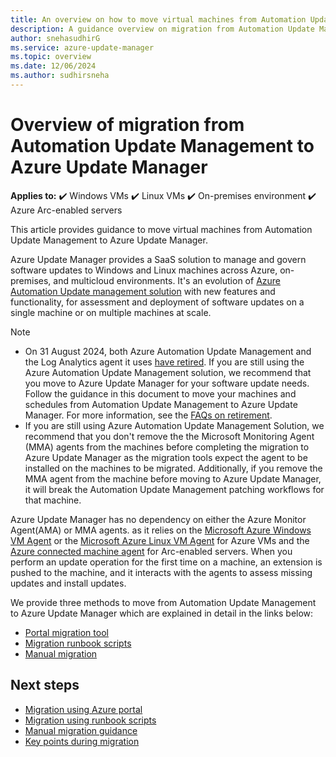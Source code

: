```yaml
---
title: An overview on how to move virtual machines from Automation Update Management to Azure Update Manager
description: A guidance overview on migration from Automation Update Management to Azure Update Manager
author: snehasudhirG
ms.service: azure-update-manager
ms.topic: overview
ms.date: 12/06/2024
ms.author: sudhirsneha
---
```


# Overview of migration from Automation Update Management to Azure Update Manager

**Applies to:** :heavy_check_mark: Windows VMs :heavy_check_mark: Linux VMs :heavy_check_mark: On-premises environment :heavy_check_mark: Azure Arc-enabled servers

This article provides guidance to move virtual machines from Automation Update Management to Azure Update Manager.    

Azure Update Manager provides a SaaS solution to manage and govern software updates to Windows and Linux machines across Azure, on-premises, and multicloud environments. It's an evolution of [Azure Automation Update management solution](../automation/update-management/overview.md) with new features and functionality, for assessment and deployment of software updates on a single machine or on multiple machines at scale.    

> [!Note]
> - On 31 August 2024, both Azure Automation Update Management and the Log Analytics agent it uses [have retired](https://azure.microsoft.com/updates/were-retiring-the-log-analytics-agent-in-azure-monitor-on-31-august-2024/). If you are still using the Azure Automation Update Management solution, we recommend that you move to Azure Update Manager for your software update needs. Follow the guidance in this document to move your machines and schedules from Automation Update Management to Azure Update Manager. For more information, see the [FAQs on retirement](https://aka.ms/aum-migration-faqs).   
> - If you are still using Azure Automation Update Management Solution, we recommend that you don't remove the the Microsoft Monitoring Agent (MMA) agents from the machines before completing the migration to Azure Update Manager as the migration tools expect the agent to be installed on the machines to be migrated. Additionally, if you remove the MMA agent from the machine before moving to Azure Update Manager, it will break the Automation Update Management patching workflows for that machine.      

Azure Update Manager has no dependency on either the Azure Monitor Agent(AMA) or MMA agents. as it relies on the [Microsoft Azure Windows VM Agent](/azure-compute-docs/virtual-machines/extensions/agent-windows) or the [Microsoft Azure Linux VM Agent](/azure-compute-docs/virtual-machines/extensions/agent-linux) for Azure VMs and the [Azure connected machine agent](/azure-management-docs/azure-arc/servers/agent-overview) for Arc-enabled servers. When you perform an update operation for the first time on a machine, an extension is pushed to the machine, and it interacts with the agents to assess missing updates and install updates.

We provide three methods to move from Automation Update Management to Azure Update Manager which are explained in detail in the links below:   
- [Portal migration tool](migration-using-portal.md)  
- [Migration runbook scripts](migration-using-runbook-scripts.md)  
- [Manual migration](migration-manual.md)    


## Next steps

- [Migration using Azure portal](migration-using-portal.md)
- [Migration using runbook scripts](migration-using-runbook-scripts.md)
- [Manual migration guidance](migration-manual.md)
- [Key points during migration](migration-key-points.md)